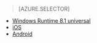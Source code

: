 > [AZURE.SELECTOR]
- [Windows Runtime 8.1 universal](/documentation/articles/notification-hubs-aspnet-backend-windows-dotnet-notify-users/)
- [iOS](/documentation/articles/notification-hubs-aspnet-backend-ios-notify-users/)
- [Android](/documentation/articles/notification-hubs-aspnet-backend-android-notify-users/)

